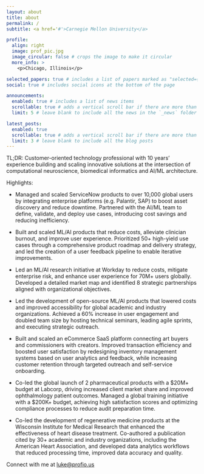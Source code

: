 ```yaml
---
layout: about
title: about
permalink: /
subtitle: <a href='#'>Carnegie Mellon University</a>

profile:
  align: right
  image: prof_pic.jpg
  image_circular: false # crops the image to make it circular
  more_info: >
    <p>Chicago, Illinois</p>

selected_papers: true # includes a list of papers marked as "selected={true}"
social: true # includes social icons at the bottom of the page

announcements:
  enabled: true # includes a list of news items
  scrollable: true # adds a vertical scroll bar if there are more than 3 news items
  limit: 5 # leave blank to include all the news in the `_news` folder

latest_posts:
  enabled: true
  scrollable: true # adds a vertical scroll bar if there are more than 3 new posts items
  limit: 3 # leave blank to include all the blog posts
---
```


TL;DR: Customer-oriented technology professional with 10 years’ experience building and scaling innovative solutions at the intersection of computational neuroscience, biomedical informatics and AI/ML architecture.

Highlights:

- Managed and scaled ServiceNow products to over 10,000 global users by integrating enterprise platforms (e.g. Palantir, SAP) to boost asset discovery and reduce downtime. Partnered with the AI/ML team to define, validate, and deploy use cases, introducing cost savings and reducing inefficiency.

- Built and scaled ML/AI products that reduce costs, alleviate clinician burnout, and improve user experience. Prioritized 50+ high-yield use cases through a comprehensive product roadmap and delivery strategy, and led the creation of a user feedback pipeline to enable iterative improvements.

- Led an ML/AI research initiative at Workday to reduce costs, mitigate enterprise risk, and enhance user experience for 70M+ users globally. Developed a detailed market map and identified 8 strategic partnerships aligned with organizational objectives.

- Led the development of open-source ML/AI products that lowered costs and improved accessibility for global academic and industry organizations. Achieved a 60% increase in user engagement and doubled team size by hosting technical seminars, leading agile sprints, and executing strategic outreach. 

- Built and scaled an eCommerce SaaS platform connecting art buyers and commissioners with creators. Improved transaction efficiency and boosted user satisfaction by redesigning inventory management systems based on user analytics and feedback, while increasing customer retention through targeted outreach and self-service onboarding.

- Co-led the global launch of 2 pharmaceutical products with a $20M+ budget at Labcorp, driving increased client market share and improved ophthalmology patient outcomes. Managed a global training initiative with a $200K+ budget, achieving high satisfaction scores and optimizing compliance processes to reduce audit preparation time.

- Co-led the development of regenerative medicine products at the Wisconsin Institute for Medical Research that enhanced the effectiveness of heart disease treatment. Co-authored a publication cited by 30+ academic and industry organizations, including the American Heart Association, and developed data analytics workflows that reduced processing time, improved data accuracy and quality.

Connect with me at luke@profio.us
